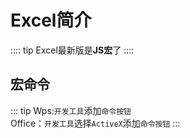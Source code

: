 # Excel简介

:::: tip
Excel最新版是**JS宏**了
::::

## 宏命令

::: tip
Wps:`开发工具`添加`命令按钮`  
Office：`开发工具`选择`ActiveX`添加`命令按钮`
:::
